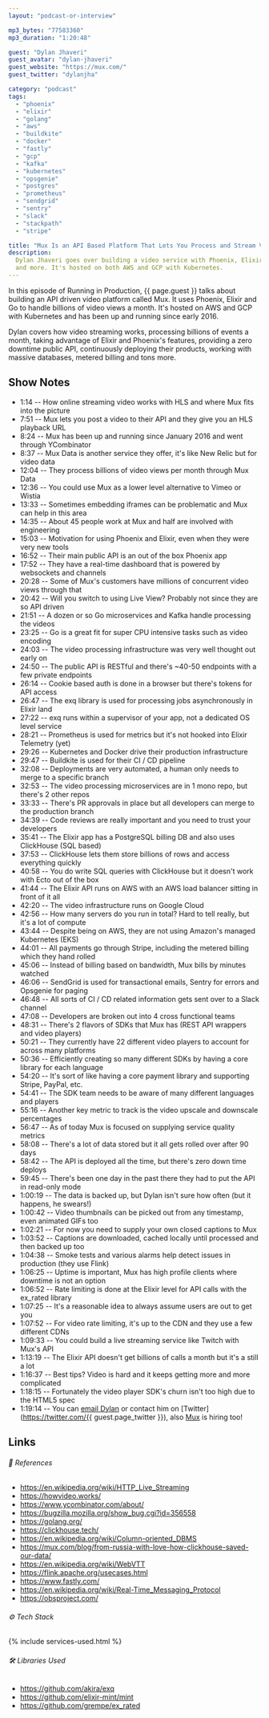 ```yaml
---
layout: "podcast-or-interview"

mp3_bytes: "77583360"
mp3_duration: "1:20:48"

guest: "Dylan Jhaveri"
guest_avatar: "dylan-jhaveri"
guest_website: "https://mux.com/"
guest_twitter: "dylanjha"

category: "podcast"
tags:
  - "phoenix"
  - "elixir"
  - "golang"
  - "aws"
  - "buildkite"
  - "docker"
  - "fastly"
  - "gcp"
  - "kafka"
  - "kubernetes"
  - "opsgenie"
  - "postgres"
  - "prometheus"
  - "sendgrid"
  - "sentry"
  - "slack"
  - "stackpath"
  - "stripe"

title: "Mux Is an API Based Platform That Lets You Process and Stream Videos"
description:
  Dylan Jhaveri goes over building a video service with Phoenix, Elixir, Go
  and more. It's hosted on both AWS and GCP with Kubernetes.
---
```


In this episode of Running in Production, {{ page.guest }} talks about building
an API driven video platform called Mux. It uses Phoenix, Elixir and Go to
handle billions of video views a month. It's hosted on AWS and GCP with
Kubernetes and has been up and running since early 2016.

Dylan covers how video streaming works, processing billions of events a month,
taking advantage of Elixir and Phoenix's features, providing a zero downtime
public API, continuously deploying their products, working with massive
databases, metered billing and tons more.

## Show Notes

- 1:14 -- How online streaming video works with HLS and where Mux fits into the picture
- 7:51 -- Mux lets you post a video to their API and they give you an HLS playback URL
- 8:24 -- Mux has been up and running since January 2016 and went through YCombinator
- 8:37 -- Mux Data is another service they offer, it's like New Relic but for video data
- 12:04 -- They process billions of video views per month through Mux Data
- 12:36 -- You could use Mux as a lower level alternative to Vimeo or Wistia
- 13:33 -- Sometimes embedding iframes can be problematic and Mux can help in this area
- 14:35 -- About 45 people work at Mux and half are involved with engineering
- 15:03 -- Motivation for using Phoenix and Elixir, even when they were very new tools
- 16:52 -- Their main public API is an out of the box Phoenix app
- 17:52 -- They have a real-time dashboard that is powered by websockets and channels
- 20:28 -- Some of Mux's customers have millions of concurrent video views through that
- 20:42 -- Will you switch to using Live View? Probably not since they are so API driven
- 21:51 -- A dozen or so Go microservices and Kafka handle processing the videos
- 23:25 -- Go is a great fit for super CPU intensive tasks such as video encoding
- 24:03 -- The video processing infrastructure was very well thought out early on
- 24:50 -- The public API is RESTful and there's ~40-50 endpoints with a few private endpoints
- 26:14 -- Cookie based auth is done in a browser but there's tokens for API access
- 26:47 -- The exq library is used for processing jobs asynchronously in Elixir land
- 27:22 -- exq runs within a supervisor of your app, not a dedicated OS level service 
- 28:21 -- Prometheus is used for metrics but it's not hooked into Elixir Telemetry (yet)
- 29:26 -- Kubernetes and Docker drive their production infrastructure
- 29:47 -- Buildkite is used for their CI / CD pipeline
- 32:08 -- Deployments are very automated, a human only needs to merge to a specific branch
- 32:53 -- The video processing microservices are in 1 mono repo, but there's 2 other repos
- 33:33 -- There's PR approvals in place but all developers can merge to the production branch
- 34:39 -- Code reviews are really important and you need to trust your developers
- 35:41 -- The Elixir app has a PostgreSQL billing DB and also uses ClickHouse (SQL based)
- 37:53 -- ClickHouse lets them store billions of rows and access everything quickly
- 40:58 -- You do write SQL queries with ClickHouse but it doesn't work with Ecto out of the box
- 41:44 -- The Elixir API runs on AWS with an AWS load balancer sitting in front of it all
- 42:20 -- The video infrastructure runs on Google Cloud
- 42:56 -- How many servers do you run in total? Hard to tell really, but it's a lot of compute
- 43:44 -- Despite being on AWS, they are not using Amazon's managed Kubernetes (EKS)
- 44:01 -- All payments go through Stripe, including the metered billing which they hand rolled
- 45:06 -- Instead of billing based on bandwidth, Mux bills by minutes watched
- 46:06 -- SendGrid is used for transactional emails, Sentry for errors and Opsgenie for paging
- 46:48 -- All sorts of CI / CD related information gets sent over to a Slack channel
- 47:08 -- Developers are broken out into 4 cross functional teams
- 48:31 -- There's 2 flavors of SDKs that Mux has (REST API wrappers and video players)
- 50:21 -- They currently have 22 different video players to account for across many platforms
- 50:36 -- Efficiently creating so many different SDKs by having a core library for each language
- 54:20 -- It's sort of like having a core payment library and supporting Stripe, PayPal, etc.
- 54:41 -- The SDK team needs to be aware of many different languages and players
- 55:16 -- Another key metric to track is the video upscale and downscale percentages
- 56:47 -- As of today Mux is focused on supplying service quality metrics
- 58:08 -- There's a lot of data stored but it all gets rolled over after 90 days
- 58:42 -- The API is deployed all the time, but there's zero down time deploys
- 59:45 -- There's been one day in the past there they had to put the API in read-only mode
- 1:00:19 -- The data is backed up, but Dylan isn't sure how often (but it happens, he swears!)
- 1:00:42 -- Video thumbnails can be picked out from any timestamp, even animated GIFs too
- 1:02:21 -- For now you need to supply your own closed captions to Mux
- 1:03:52 -- Captions are downloaded, cached locally until processed and then backed up too
- 1:04:38 -- Smoke tests and various alarms help detect issues in production (they use Flink)
- 1:06:25 -- Uptime is important, Mux has high profile clients where downtime is not an option
- 1:06:52 -- Rate limiting is done at the Elixir level for API calls with the ex_rated library
- 1:07:25 -- It's a reasonable idea to always assume users are out to get you
- 1:07:52 -- For video rate limiting, it's up to the CDN and they use a few different CDNs
- 1:09:33 -- You could build a live streaming service like Twitch with Mux's API
- 1:13:19 -- The Elixir API doesn't get billions of calls a month but it's a still a lot
- 1:16:37 -- Best tips? Video is hard and it keeps getting more and more complicated
- 1:18:15 -- Fortunately the video player SDK's churn isn't too high due to the HTML5 spec
- 1:19:14 -- You can [email Dylan](mailto:dylan@mux.com) or contact him on [Twitter](https://twitter.com/{{ guest.page_twitter }}), also [Mux](https://mux.com/blog/) is hiring too!

## Links

###### 📄 References

- <https://en.wikipedia.org/wiki/HTTP_Live_Streaming>
- <https://howvideo.works/>
- <https://www.ycombinator.com/about/>
- <https://bugzilla.mozilla.org/show_bug.cgi?id=356558>
- <https://golang.org/>
- <https://clickhouse.tech/>
- <https://en.wikipedia.org/wiki/Column-oriented_DBMS>
- <https://mux.com/blog/from-russia-with-love-how-clickhouse-saved-our-data/>
- <https://en.wikipedia.org/wiki/WebVTT>
- <https://flink.apache.org/usecases.html>
- <https://www.fastly.com/>
- <https://en.wikipedia.org/wiki/Real-Time_Messaging_Protocol>
- <https://obsproject.com/>

###### ⚙️ Tech Stack

{% include services-used.html %}

###### 🛠 Libraries Used

- <https://github.com/akira/exq>
- <https://github.com/elixir-mint/mint>
- <https://github.com/grempe/ex_rated>
